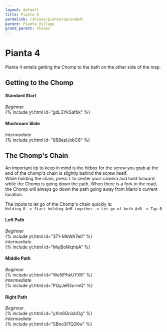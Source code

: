 ```yaml
---
layout: default 
title: Pianta 4
permalink: /shines/pianta/episode4/
parent: Pianta Village
grand_parent: Shines
---
```

# Pianta 4 
Pianta 4 entails getting the Chomp to the bath on the other side of the map.  

## Getting to the Chomp  
#### Standard Start  
*Beginner*  
{% include yt.html id="gdL3YkSafbk" %}  
#### Mushroom Slide  
*Intermediate*  
{% include yt.html id="868ezIJxbC8" %}  

## The Chomp's Chain  
An important tip to keep in mind is the hitbox for the screw you grab at the end of the chomp's chain is slightly behind the screw itself.  
While holding the chain, press L to center your camera and hold forward while the Chomp is going down the path. When there is a fork in the road, the Chomp will always go down the path going away from Mario's current location.  

The inputs to let go of the Chomp's chain quickly is:  
`Holding B -> Start holding A+B together -> Let go of both A+B -> Tap B`  

#### Left Path  
*Beginner*  
{% include yt.html id="371-MkWA7e0" %}  
*Intermediate*  
{% include yt.html id="MejBoNIqhbA" %}  

#### Middle Path  
*Beginner*  
{% include yt.html id="We5lPhkUYX8" %}  
*Intermediate*  
{% include yt.html id="PQyJeR3u-mQ" %}  

#### Right Path   
*Beginner*  
{% include yt.html id="yXm6GnisbOg" %}  
*Intermediate*  
{% include yt.html id="SBno3ITQ2Kw" %}  
